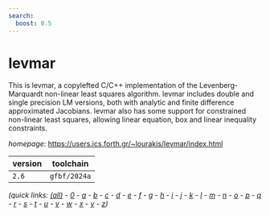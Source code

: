 ```yaml
---
search:
  boost: 0.5
---
```

# levmar

This is levmar, a copylefted C/C++ implementation of the Levenberg-Marquardt non-linear least squares algorithm. levmar includes double and single precision LM versions, both with analytic and finite difference approximated Jacobians. levmar also has some support for constrained non-linear least squares, allowing linear equation, box and linear inequality constraints.

*homepage*: <https://users.ics.forth.gr/~lourakis/levmar/index.html>

version | toolchain
--------|----------
``2.6`` | ``gfbf/2024a``


*(quick links: [(all)](../index.md) - [0](../0/index.md) - [a](../a/index.md) - [b](../b/index.md) - [c](../c/index.md) - [d](../d/index.md) - [e](../e/index.md) - [f](../f/index.md) - [g](../g/index.md) - [h](../h/index.md) - [i](../i/index.md) - [j](../j/index.md) - [k](../k/index.md) - [l](../l/index.md) - [m](../m/index.md) - [n](../n/index.md) - [o](../o/index.md) - [p](../p/index.md) - [q](../q/index.md) - [r](../r/index.md) - [s](../s/index.md) - [t](../t/index.md) - [u](../u/index.md) - [v](../v/index.md) - [w](../w/index.md) - [x](../x/index.md) - [y](../y/index.md) - [z](../z/index.md))*

